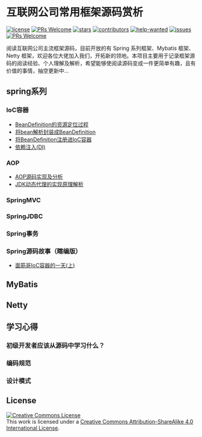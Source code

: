 # 互联网公司常用框架源码赏析
[![license](https://badgen.net/github/license/doocs/source-code-hunter?color=green)](https://github.com/doocs/source-code-hunter/blob/master/LICENSE)
[![PRs Welcome](https://badgen.net/badge/PRs/welcome/green)](http://makeapullrequest.com)
[![stars](https://badgen.net/github/stars/doocs/source-code-hunter)](https://github.com/doocs/source-code-hunter/stargazers)
[![contributors](https://badgen.net/github/contributors/doocs/source-code-hunter)](https://github.com/doocs/source-code-hunter/graphs/contributors)
[![help-wanted](https://badgen.net/github/label-issues/doocs/source-code-hunter/help%20wanted/open)](https://github.com/doocs/source-code-hunter/labels/help%20wanted)
[![issues](https://badgen.net/github/open-issues/doocs/source-code-hunter)](https://github.com/doocs/source-code-hunter/issues)
[![PRs Welcome](https://badgen.net/badge/PRs/welcome/green)](http://makeapullrequest.com)

阅读互联网公司主流框架源码，目前开放的有 Spring 系列框架、Mybatis 框架、Netty 框架，欢迎各位大佬加入我们，开拓新的领地。本项目主要用于记录框架源码的阅读经验、个人理解及解析，希望能够使阅读源码变成一件更简单有趣，且有价值的事情，抽空更新中...

## spring系列
### IoC容器
- [BeanDefinition的资源定位过程](/docs/Spring/IoC/一、BeanDefinition的资源定位过程.md)
- [将bean解析封装成BeanDefinition](/docs/Spring/IoC/二、将bean解析封装成BeanDefinition.md)
- [将BeanDefinition注册进IoC容器](/docs/Spring/IoC/三、将BeanDefinition注册进IoC容器.md)
- [依赖注入(DI)](/docs/Spring/IoC/四、依赖注入(DI).md)
### AOP
- [AOP源码实现及分析](/docs/Spring/AOP/AOP源码实现及分析.md)
- [JDK动态代理的实现原理解析](/docs/Spring/AOP/JDK动态代理的实现原理解析.md)
### SpringMVC

### SpringJDBC

### Spring事务

### Spring源码故事（瞎编版）
- [面筋哥IoC容器的一天(上)](/docs/Spring/IoC/面筋哥IoC容器的一天(上).md)

## MyBatis

## Netty

## 学习心得
### 初级开发者应该从源码中学习什么？

### 编码规范

### 设计模式

## License
<a rel="license" href="http://creativecommons.org/licenses/by-sa/4.0/"><img alt="Creative Commons License" style="border-width:0" src="https://i.creativecommons.org/l/by-sa/4.0/88x31.png" /></a><br />This work is licensed under a <a rel="license" href="http://creativecommons.org/licenses/by-sa/4.0/">Creative Commons Attribution-ShareAlike 4.0 International License</a>.